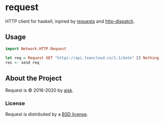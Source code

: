 # request

HTTP client for haskell, inpired by [requests](https://requests.readthedocs.io/) and [http-dispatch](https://github.com/owainlewis/http-dispatch).

## Usage

```haskell
import Network.HTTP.Request

let req = Request GET "https://api.leancloud.cn/1.1/date" [] Nothing
res <- send req
```

## About the Project

Request is &copy; 2016-2020 by [aisk](https://github.com/aisk).

### License

Request is distributed by a [BSD license](https://github.com/aisk/request/tree/master/LICENSE).
